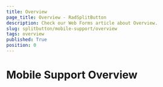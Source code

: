 ```yaml
---
title: Overview
page_title: Overview - RadSplitButton
description: Check our Web Forms article about Overview.
slug: splitbutton/mobile-support/overview
tags: overview
published: True
position: 0
---
```


# Mobile Support Overview
